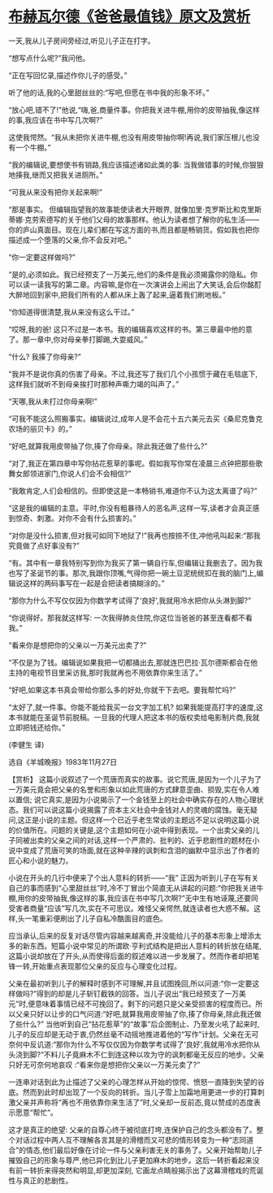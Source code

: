 # [布赫瓦尔德《爸爸最值钱》原文及赏析](https://www.vrrw.net/wx/15472.html)

一天,我从儿子房间旁经过,听见儿子正在打字。

“想写点什么呢?”我问他。

“正在写回忆录,描述作你儿子的感受。”

听了他的话,我的心里甜丝丝的:“写吧,但愿在书中我的形象不坏。”

“放心吧,错不了!”他说,“嗨,爸,商量件事。你把我关进牛棚,用你的皮带抽我,像这样的事,我应该在书中写几次啊?”

这使我愕然。“我从未把你关进牛棚,也没有用皮带抽你啊!再说,我们家压根儿也没有一个牛棚。”

“我的编辑说,要想使书有销路,我应该描述诸如此类的事: 当我做错事的时候,你狠狠地揍我,继而又把我关进厕所。”

“可我从来没有把你关起来啊!”

“那是事实。 但编辑指望我的故事能使读者大开眼界, 就像加里·克罗斯比和克里斯蒂娜·克劳索德写的关于他们父母的故事那样。他认为读者想了解你的私生活——你的庐山真面目。现在儿辈们都在写这方面的书,而且都是畅销货。假如我也把你描述成一个堕落的父亲,你不会反对吧。”

“你一定要这样做吗?”

“是的,必须如此。我已经预支了一万美元,他们的条件是我必须揭露你的隐私。你可以读一读我写的第二章。内容嘛,是你在一次演讲会上闹出了大笑话,会后你酩酊大醉地回到家中,把我们所有的人都从床上轰了起来,逼着我们刷地板。”

“你知道得很清楚,我从来没有这么干过。”

“哎呀,我的爸! 这只不过是一本书。我的编辑喜欢这样的书。第三章最中他的意了。那一章中,你对母亲拳打脚踢,大耍威风。”

“什么? 我揍了你母亲?”

“我并不是说你真的伤害了母亲。不过,我还写了我们几个小孩惯于藏在毛毯底下,这样我们就听不到母亲挨打时那种声嘶力竭的叫声了。”

“天哪,我从未打过你母亲啊!”

“可我不能这么照搬事实。编辑说过,成年人是不会花十五六美元去买《桑尼克鲁克农场的丽贝卡》的。”

“好吧,就算我用皮带抽了你,揍了你母亲。除此我还做了些什么?”

“对了,我正在第四章中写你拈花惹草的事呢。假如我写你常在凌晨三点钟把那些歌舞女郎领进家门,你说人们会不会相信?”

“我敢肯定,人们会相信的。但即使这是一本畅销书,难道你不认为这太离谱了吗?”

“这是我的编辑的主意。平时,你没有粗暴待人的恶名声,这样一写,读者才会真正感到惊奇、刺激。对你不会有什么损害的。”

“对你是没什么损害,但对我可如同下地狱了!”我再也按捺不住,冲他吼叫起来:“那我究竟做了点好事没有?”

“有。其中有一章我特别写到你为我买了第一辆自行车,但编辑让我删去了。因为我也写了圣诞节的事。那次,我跟你顶嘴,气得你把一碗土豆泥统统扣在我的脑门上,编辑说这样的两码事写在一起是会把读者搞糊涂的。”

“那你为什么不写仅仅因为你数学考试得了‘良好’,我就用冷水把你从头淋到脚?”

“你说得好。那我就这样写: 一次我得肺炎住院,你这位当爸爸的甚至连看都不看我。”

“看来你是想把你的父亲以一万美元出卖了?”

“不仅是为了钱。编辑说如果我把一切都捅出去,那就连巴巴拉·瓦尔德斯都会在他主持的电视节目里采访我,那时我就再也不用依靠你来生活了。”

“好吧,如果这本书真会带给你那么多的好处,你就干下去吧。要我帮忙吗?”

“太好了,就一件事。你能不能给我买一台文字加工机? 如果我能提高打字的速度,这本书就能在圣诞节前脱稿。一旦我的代理人把这本书的版权卖给电影制片商,我就立即把钱还给你。”

(李健生 译)

选自《羊城晚报》1983年11月27日



【赏析】 这篇小说叙述了一个荒唐而真实的故事。说它荒唐,是因为一个儿子为了一万美元竟会把父亲的名誉和形象以如此荒唐的方式肆意歪曲、损毁,实在令人难以置信; 说它真实,是因为小说揭示了一个金钱至上的社会中确实存在的人物心理状态。我们可以说这篇小说揭露了资本主义社会中金钱对人的灵魂的腐蚀。毫无疑问,这正是小说的主题。但这样一个已近乎老生常谈的主题远不足以说明这篇小说的价值所在。问题的关键是,这个主题如何在小说中得到表现。一个出卖父亲的儿子同被出卖的父亲之间的对话,这样一个严肃的、批判的、近乎悲剧性的题材在小说中变成了荒唐可笑的场面,就在这种辛辣的讽刺和含泪的幽默中显示出了作者的匠心和小说的魅力。

小说在开头的几行中便来了个出人意料的转折——“我” 正因为听到儿子在写有关自己的事而感到“心里甜丝丝”时,冷不丁冒出个简直无从讲起的问题:“你把我关进牛棚,用你的皮带抽我,像这样的事,我应该在书中写几次啊?”无中生有地诬蔑,还要同受害者商量“应该”写几次,实在不可思议。难怪父亲愕然,就连读者也大惑不解。这样,头一笔重彩便刷出了儿子自私冷酷面目的底色。

应当承认,后来的反复对话尽管内容越来越离奇,并没能给儿子的基本形象上增添太多的新东西。短篇小说中常见的所谓欧·亨利式结构是把出人意料的转折放在结尾,这篇小说却放在了开头,从而使得后面的叙述难以进一步发展了。然而作者却把笔锋一转,开始重点表现那位父亲的反应与心理变化过程。

父亲在最初听到儿子的解释时感到不可理解,并且试图挽回,所以问道:“你一定要这样做吗?”得到的却是儿子斩钉截铁的回答。当儿子说出“我已经预支了一万美元”时,便意味着事情已经不可挽回了。剩下的问题只是父亲受损害的程度而已。所以父亲只好以让步的口气问道:“好吧,就算我用皮带抽了你,揍了你母亲,除此我还做了些什么?” 当他听到自己“拈花惹草”的“故事”后企图制止、乃至发火吼了起来时,儿子的反应却是无动于衷,仍然丝毫不动摇地推进着他的“写作”计划。父亲在无可奈何中反讥道:“那你为什么不写仅仅因为你数学考试得了‘良好’,我就用冷水把你从头浇到脚?”不料儿子竟麻木不仁到连这种以攻为守的讽刺都毫无反应的地步。父亲只好无可奈何地哀叹 :“看来你是想把你父亲以一万美元卖了?”

一连串对话到此为止描述了父亲的心理怎样从开始的惊愕、愤怒一直降到失望的谷底。然而到此时却出现了一个反向的转折。当儿子雪上加霜地用更进一步的打算刺激父亲并声称将“再也不用依靠你来生活了”时,父亲却一反前态,竟以赞成的态度表示愿意“帮忙”。

这才是真正的绝望: 父亲的自尊心终于被彻底打垮,连保护自己的念头都没有了。整个对话过程中两人互不理解各言其是的滑稽而又可悲的情形转变为一种“志同道合”的情态,他们最后好像在讨论一件与父亲利害无关的事务了。父亲开始帮助儿子摧毁自己的形象与尊严,他已异化到比儿子更加麻木的地步。这后一转折看起来没有前一转折来得突然和明显,却更加深刻, 它画龙点睛般揭示出了这幕滑稽戏的荒诞性与真正的悲剧性。

